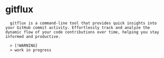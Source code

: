 # gitflux

      gitflux is a command-line tool that provides quick insights into your GitHub commit activity. Effortlessly track and analyze the dynamic flow of your code contributions over time, helping you stay informed and productive.

      > [!WARNING]
      > work in progress
